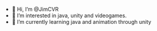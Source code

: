- 👋 Hi, I’m @JimCVR
- 👀 I’m interested in java, unity and videogames.
- 🌱 I’m currently learning java and animation through unity

<!---
JimCVR/JimCVR is a ✨ special ✨ repository because its `README.md` (this file) appears on your GitHub profile.
You can click the Preview link to take a look at your changes.
--->

